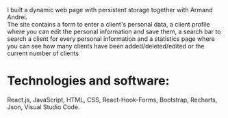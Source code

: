 I built a dynamic web page with persistent storage together with Armand Andrei.  
The site contains a form to enter a client's personal data, a client profile where you can edit the personal
information and save them, a search bar to search a client for every personal information and a statistics page where
you can see how many clients have been added/deleted/edited or the current number of clients

# Technologies and software: 
React.js, JavaScript, HTML, CSS, React-Hook-Forms, Bootstrap, Recharts, Json, Visual Studio Code.
 
